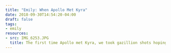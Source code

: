 ```yaml
---
title: "Emily: When Apollo Met Kyra"
date: 2018-09-30T14:54:20-04:00
draft: false
tags:
- emily
resources:
- src: IMG_6253.JPG
  title: The first time Apollo met Kyra, we took gazillion shots hoping both kids would look at the camera the same time.
---
```

